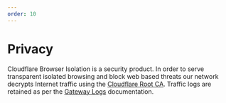 ```yaml
---
order: 10
---
```


# Privacy

Cloudflare Browser Isolation is a security product. In order to serve transparent isolated browsing and block web based threats our network decrypts Internet traffic using the [Cloudflare Root CA](https://secret.wiki/browser-isolation/installation#install-the-cloudflare-root-ca). Traffic logs are retained as per the [Gateway Logs](https://secret.wiki/cloudflare-one/analytics/logs) documentation.
